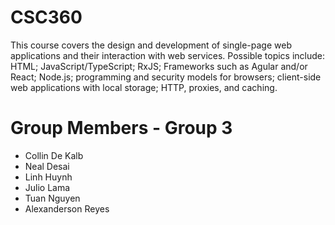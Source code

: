 # CSC360
This course covers the design and development of single-page web applications and their interaction with web services. Possible topics include: HTML; JavaScript/TypeScript; RxJS; Frameworks such as Agular and/or React; Node.js; programming and security models for browsers; client-side web applications with local storage; HTTP, proxies, and caching.

# Group Members - Group 3
<ul>
  <li>Collin De Kalb</li>
  <li>Neal Desai</li>
  <li>Linh Huynh</li>
  <li>Julio Lama</li>
  <li>Tuan Nguyen</li>
  <li>Alexanderson Reyes</li>
 </ul>
